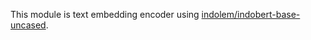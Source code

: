 
This module is text embedding encoder using [indolem/indobert-base-uncased](https://huggingface.co/indolem/indobert-base-uncased).

